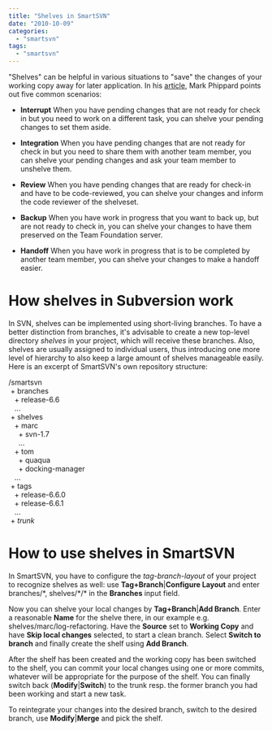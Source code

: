 ```yaml
---
title: "Shelves in SmartSVN"
date: "2010-10-09"
categories: 
  - "smartsvn"
tags: 
  - "smartsvn"
---
```


"Shelves" can be helpful in various situations to "save" the changes of your working copy away for later application. In his [article](http://markphip.blogspot.com/2007/01/shelves-in-subversion.html), Mark Phippard points out five common scenarios:

- **Interrupt** When you have pending changes that are not ready for check in but you need to work on a different task, you can shelve your pending changes to set them aside.

- **Integration** When you have pending changes that are not ready for check in but you need to share them with another team member, you can shelve your pending changes and ask your team member to unshelve them.

- **Review** When you have pending changes that are ready for check-in and have to be code-reviewed, you can shelve your changes and inform the code reviewer of the shelveset.

- **Backup** When you have work in progress that you want to back up, but are not ready to check in, you can shelve your changes to have them preserved on the Team Foundation server.

- **Handoff** When you have work in progress that is to be completed by another team member, you can shelve your changes to make a handoff easier.

# How shelves in Subversion work

In SVN, shelves can be implemented using short-living branches. To have a better distinction from branches, it's advisable to create a new top-level directory _shelves_ in your project, which will receive these branches. Also, shelves are usually assigned to individual users, thus introducing one more level of hierarchy to also keep a large amount of shelves manageable easily. Here is an excerpt of SmartSVN's own repository structure:

/smartsvn  
 + branches  
   + release-6.6  
   ...  
 + shelves  
   + marc  
     + svn-1.7  
     ...  
   + tom  
     + quaqua  
     + docking-manager  
   ...  
 + tags  
   + release-6.6.0  
   + release-6.6.1  
   ...  
 + _trunk_  

# How to use shelves in SmartSVN

In SmartSVN, you have to configure the _tag-branch-layout_ of your project to recognize shelves as well: use **Tag+Branch**|**Configure Layout** and enter branches/\*, shelves/\*/\* in the **Branches** input field.

Now you can shelve your local changes by **Tag+Branch**|**Add Branch**. Enter a reasonable **Name** for the shelve there, in our example e.g. shelves/marc/log-refactoring. Have the **Source** set to **Working Copy** and have **Skip local changes** selected, to start a clean branch. Select **Switch to branch** and finally create the shelf using **Add Branch**.

After the shelf has been created and the working copy has been switched to the shelf, you can commit your local changes using one or more commits, whatever will be appropriate for the purpose of the shelf. You can finally switch back (**Modify**|**Switch**) to the trunk resp. the former branch you had been working and start a new task.

To reintegrate your changes into the desired branch, switch to the desired branch, use **Modify**|**Merge** and pick the shelf.
